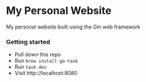 # My Personal Website

My personal website built using the Gin web framework

### Getting started

- Pull down this repo
- Run `brew install go-task`
- Run `task dev`
- Visit http://localhost:8080
